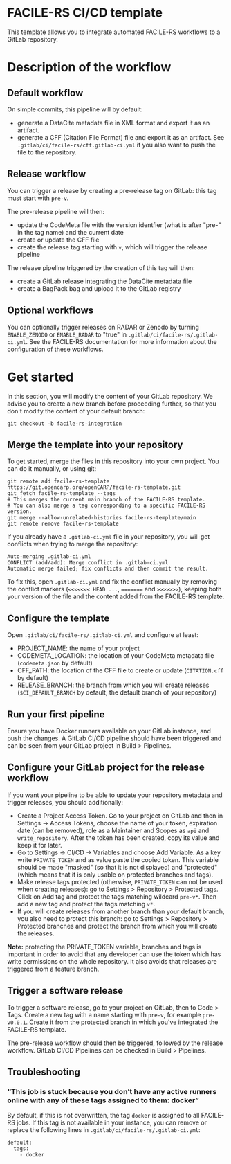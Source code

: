 # FACILE-RS CI/CD template

This template allows you to integrate automated FACILE-RS workflows to a GitLab repository.

# Description of the workflow

## Default workflow

On simple commits, this pipeline will by default:
- generate a DataCite metadata file in XML format and export it as an artifact.
- generate a CFF (Citation File Format) file and export it as an artifact. See `.gitlab/ci/facile-rs/cff.gitlab-ci.yml` if you also want to push the file to the repository.

## Release workflow

You can trigger a release by creating a pre-release tag on GitLab: this tag must start with `pre-v`.

The pre-release pipeline will then:
- update the CodeMeta file with the version identfier (what is after "pre-" in the tag name) and the current date
- create or update the CFF file
- create the release tag starting with `v`, which will trigger the release pipeline

The release pipeline triggered by the creation of this tag will then:
- create a GitLab release integrating the DataCite metadata file
- create a BagPack bag and upload it to the GitLab registry

## Optional workflows

You can optionally trigger releases on RADAR or Zenodo by turning `ENABLE_ZENODO` or `ENABLE_RADAR` to "true" in `.gitlab/ci/facile-rs/.gitlab-ci.yml`.
See the FACILE-RS documentation for more information about the configuration of these workflows.

# Get started

In this section, you will modify the content of your GitLab repository. We advise you to create a new branch before proceeding further, so that you don't modify the content of your default branch:
```
git checkout -b facile-rs-integration
```

## Merge the template into your repository

To get started, merge the files in this repository into your own project.
You can do it manually, or using git:
```
git remote add facile-rs-template https://git.opencarp.org/openCARP/facile-rs-template.git
git fetch facile-rs-template --tags
# This merges the current main branch of the FACILE-RS template.
# You can also merge a tag corresponding to a specific FACILE-RS version.
git merge --allow-unrelated-histories facile-rs-template/main
git remote remove facile-rs-template
```

If you already have a `.gitlab-ci.yml` file in your repository, you will get conflicts when trying to merge the repository:
```
Auto-merging .gitlab-ci.yml
CONFLICT (add/add): Merge conflict in .gitlab-ci.yml
Automatic merge failed; fix conflicts and then commit the result.
```
To fix this, open `.gitlab-ci.yml` and fix the conflict manually by removing the conflict markers (`<<<<<<< HEAD ...`, `=======` and `>>>>>>>`), keeping both your version of the file and the content added from the FACILE-RS template.

## Configure the template

Open `.gitlab/ci/facile-rs/.gitlab-ci.yml` and configure at least:
- PROJECT_NAME: the name of your project
- CODEMETA_LOCATION: the location of your CodeMeta metadata file (`codemeta.json` by default)
- CFF_PATH: the location of the CFF file to create or update (`CITATION.cff` by default)
- RELEASE_BRANCH: the branch from which you will create releases (`$CI_DEFAULT_BRANCH` by default, the default branch of your repository)

## Run your first pipeline

Ensure you have Docker runners available on your GitLab instance, and push the changes.
A GitLab CI/CD pipeline should have been triggered and can be seen from your GitLab project in Build > Pipelines.

## Configure your GitLab project for the release workflow

If you want your pipeline to be able to update your repository metadata and trigger releases, you should additionally:
- Create a Project Access Token. Go to your project on GitLab and then in Settings -> Access Tokens, choose the name of your token, expiration date (can be removed), role as a Maintainer and Scopes as `api` and `write_repository`. After the token has been created, copy its value and keep it for later.
- Go to Settings -> CI/CD -> Variables and choose Add Variable. As a key write `PRIVATE_TOKEN` and as value paste the copied token. This variable should be made "masked" (so that it is not displayed) and "protected" (which means that it is only usable on protected branches and tags).
- Make release tags protected (otherwise, `PRIVATE_TOKEN` can not be used when creating releases): go to Settings > Repository > Protected tags. Click on Add tag and protect the tags matching wildcard `pre-v*`. Then add a new tag and protect the tags matching `v*`.
- If you will create releases from another branch than your default branch, you also need to protect this branch: go to Settings > Repository > Protected branches and protect the branch from which you will create the releases.

**Note:** protecting the PRIVATE_TOKEN variable, branches and tags is important in order to avoid that any developer can use the token which has write permissions on the whole repository. It also avoids that releases are triggered from a feature branch. 

## Trigger a software release

To trigger a software release, go to your project on GitLab, then to Code > Tags. Create a new tag with a name starting with `pre-v`, for example `pre-v0.0.1`. Create it from the protected branch in which you've integrated the FACILE-RS template.

The pre-release workflow should then be triggered, followed by the release workflow. GitLab CI/CD Pipelines can be checked in Build > Pipelines.

## Troubleshooting

### “This job is stuck because you don’t have any active runners online with any of these tags assigned to them: docker”

By default, if this is not overwritten, the tag `docker` is assigned to all FACILE-RS jobs. If this tag is not available in your instance, you can remove or replace the following lines in `.gitlab/ci/facile-rs/.gitlab-ci.yml`:
```
default:
  tags:
    - docker
```
